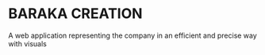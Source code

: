 # BARAKA CREATION 


A web application representing the company in an efficient and precise way with visuals
